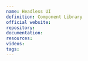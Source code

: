 ```yaml
---
name: Headless UI
definition: Component Library
official website:
repository:
documentation:
resources:
videos: 
tags:
---
```

